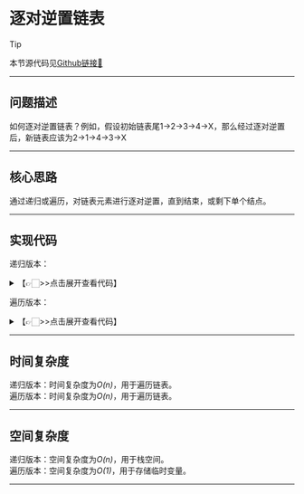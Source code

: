 # 逐对逆置链表

> [!Tip]
> 
> 本节源代码见[Github链接🔗](https://github.com/MaxSolider/leetcode-algorithm/blob/main/structure/src/main/java/org/example/linkedlist/exercises/ReversePair.java)

---

## 问题描述
如何逐对逆置链表？例如，假设初始链表尾1->2->3->4->X，那么经过逐对逆置后，新链表应该为2->1->4->3->X

---

## 核心思路
通过递归或遍历，对链表元素进行逐对逆置，直到结束，或剩下单个结点。

---

## 实现代码
递归版本：
<details> 
	<summary>【👉🏻>>点击展开查看代码】</summary> 
	<pre>
		<code>
			/**  
			 * 逐对逆置链表-递归版本  
			 *  
			 * @author: Max Solider  
			 * @date: 2022/10/9 21:58  
			 * @param headNode  
			 * @return org.example.linkedlist.normal.NormalListNode  
			 */
			 NormalListNode reversePairRecursive(NormalListNode headNode) {  
			    // 递归的基本情形是遍历结束 或 只剩下最后一个结点  
			    if (headNode == null || headNode.getNext() == null) {  
			        return headNode;  
			    }  
			    // 成对逆置结点  
			    NormalListNode tempNode = headNode.getNext();  
			    headNode.setNext(tempNode.getNext());  
			    tempNode.setNext(headNode);  
			    headNode = tempNode;  
			    headNode.getNext().setNext(reversePairRecursive(headNode.getNext().getNext()));  
			    return headNode;  
			}
		</code>
	</pre>
</details>

遍历版本：
<details> 
	<summary>【👉🏻>>点击展开查看代码】</summary> 
	<pre>
		<code>
			/**  
			 * 逐对逆置链表-遍历迭代版本  
			 *  
			 * @author: Max Solider  
			 * @date: 2022/10/9 21:58  
			 * @param headNode  
			 * @return org.example.linkedlist.normal.NormalListNode  
			 */
			 NormalListNode reversePairIterative(NormalListNode headNode) {  
			    if (headNode == null || headNode.getNext() == null) {  
			        return headNode;  
			    }  
			    NormalListNode ptr1 = null;  
			    NormalListNode ptr2 = null;  
			    while (headNode != null && headNode.getNext() != null) {  
			        if (ptr1 != null) {  
			            ptr1.getNext().setNext(headNode.getNext());  
			        }  
			        ptr1 = headNode.getNext();  
			        headNode.setNext(headNode.getNext().getNext());  
			        ptr1.setNext(headNode);  
			        if (ptr2 == null) {  
			            ptr2 = ptr1;  
			        }  
			        headNode = headNode.getNext();  
			    }  
			    return ptr2;  
			}
		</code>
	</pre>
</details>

---

## 时间复杂度
递归版本：时间复杂度为*O(n)*，用于遍历链表。
<br/>
遍历版本：时间复杂度为*O(n)*，用于遍历链表。

---

## 空间复杂度
递归版本：空间复杂度为*O(n)*，用于栈空间。
<br/>
遍历版本：空间复杂度为*O(1)*，用于存储临时变量。

---